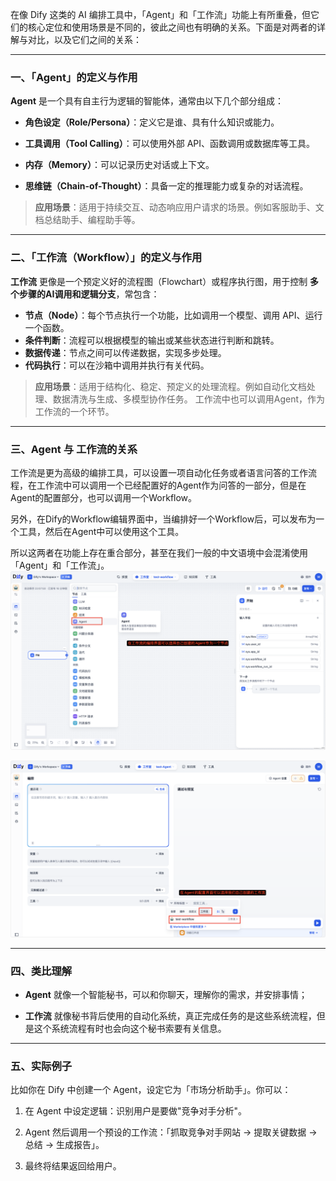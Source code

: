 
在像 Dify 这类的 AI 编排工具中，「Agent」和「工作流」功能上有所重叠，但它们的核心定位和使用场景是不同的，彼此之间也有明确的关系。下面是对两者的详解与对比，以及它们之间的关系：

---

### 一、「Agent」的定义与作用

**Agent** 是一个具有自主行为逻辑的智能体，通常由以下几个部分组成：

- **角色设定（Role/Persona）**：定义它是谁、具有什么知识或能力。
    
- **工具调用（Tool Calling）**：可以使用外部 API、函数调用或数据库等工具。
    
- **内存（Memory）**：可以记录历史对话或上下文。
    
- **思维链（Chain-of-Thought）**：具备一定的推理能力或复杂的对话流程。
    
> **应用场景**：适用于持续交互、动态响应用户请求的场景。例如客服助手、文档总结助手、编程助手等。

---

### 二、「工作流（Workflow）」的定义与作用

**工作流** 更像是一个预定义好的流程图（Flowchart）或程序执行图，用于控制 **多个步骤的AI调用和逻辑分支**，常包含：

- **节点（Node）**：每个节点执行一个功能，比如调用一个模型、调用 API、运行一个函数。
- **条件判断**：流程可以根据模型的输出或某些状态进行判断和跳转。
- **数据传递**：节点之间可以传递数据，实现多步处理。
- **代码执行**：可以在沙箱中调用并执行有关代码。

> **应用场景**：适用于结构化、稳定、预定义的处理流程。例如自动化文档处理、数据清洗与生成、多模型协作任务。 工作流中也可以调用Agent，作为工作流的一个环节。

---

### 三、Agent 与 工作流的关系

工作流是更为高级的编排工具，可以设置一项自动化任务或者语言问答的工作流程，在工作流中可以调用一个已经配置好的Agent作为问答的一部分，但是在Agent的配置部分，也可以调用一个Workflow。

另外，在Dify的Workflow编辑界面中，当编排好一个Workflow后，可以发布为一个工具，然后在Agent中可以使用这个工具。

所以这两者在功能上存在重合部分，甚至在我们一般的中文语境中会混淆使用「Agent」和「工作流」。
![Dify中的Workflow界面](./images/iShot_2025-05-20_11.10.38.png)

![Dify中的Agent界面](./images/iShot_2025-05-20_11.09.38.png)




---

### 四、类比理解

- **Agent** 就像一个智能秘书，可以和你聊天，理解你的需求，并安排事情；
    
- **工作流** 就像秘书背后使用的自动化系统，真正完成任务的是这些系统流程，但是这个系统流程有时也会向这个秘书索要有关信息。
    

---

### 五、实际例子

比如你在 Dify 中创建一个 Agent，设定它为「市场分析助手」。你可以：

1. 在 Agent 中设定逻辑：识别用户是要做"竞争对手分析"。
    
2. Agent 然后调用一个预设的工作流：「抓取竞争对手网站 → 提取关键数据 → 总结 → 生成报告」。
    
3. 最终将结果返回给用户。
    
